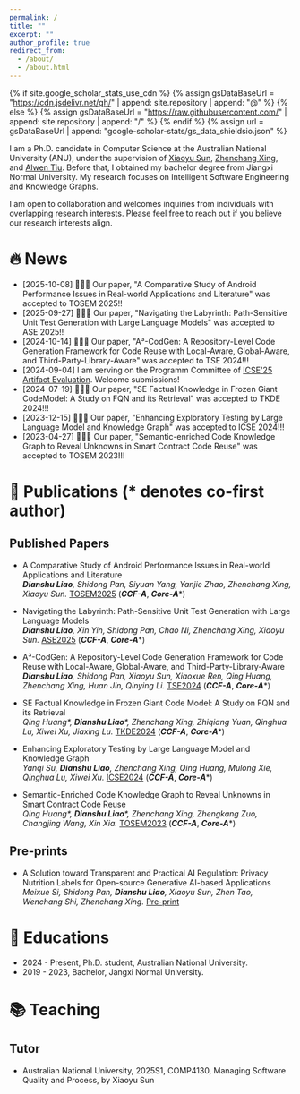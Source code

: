 ```yaml
---
permalink: /
title: ""
excerpt: ""
author_profile: true
redirect_from: 
  - /about/
  - /about.html
---
```


{% if site.google_scholar_stats_use_cdn %}
{% assign gsDataBaseUrl = "https://cdn.jsdelivr.net/gh/" | append: site.repository | append: "@" %}
{% else %}
{% assign gsDataBaseUrl = "https://raw.githubusercontent.com/" | append: site.repository | append: "/" %}
{% endif %}
{% assign url = gsDataBaseUrl | append: "google-scholar-stats/gs_data_shieldsio.json" %}

<span class='anchor' id='about-me'></span>

I am a Ph.D. candidate in Computer Science at the Australian National University (ANU), under the supervision of [Xiaoyu Sun](https://sunxiaobiu.github.io/), [Zhenchang Xing](https://comp.anu.edu.au/people/zhenchang-xing/), and [Alwen Tiu](https://comp.anu.edu.au/people/alwen-tiu/). Before that, I obtained my bachelor degree from Jiangxi Normal University. My research focuses on Intelligent Software Engineering and Knowledge Graphs.

I am open to collaboration and welcomes inquiries from individuals with overlapping research interests. Please feel free to reach out if you believe our research interests align.

# 🔥 News
- [2025-10-08] 🎉🎉🎉 Our paper, "A Comparative Study of Android Performance Issues in Real-world Applications and Literature" was accepted to TOSEM 2025!!
- [2025-09-27] 🎉🎉🎉 Our paper, "Navigating the Labyrinth: Path-Sensitive Unit Test Generation with Large Language Models" was accepted to ASE 2025!!
- [2024-10-14] 🎉🎉🎉 Our paper, "A³-CodGen: A Repository-Level Code Generation Framework for Code Reuse with Local-Aware, Global-Aware, and Third-Party-Library-Aware" was accepted to TSE 2024!!!
- [2024-09-04] I am serving on the Programm Committee of [ICSE'25 Artifact Evaluation](https://conf.researchr.org/track/icse-2025/icse-2025-artifact-evaluation). Welcome submissions!
- [2024-07-19] 🎉🎉🎉 Our paper, "SE Factual Knowledge in Frozen Giant CodeModel: A Study on FQN and its Retrieval" was accepted to TKDE 2024!!!
- [2023-12-15] 🎉🎉🎉 Our paper, "Enhancing Exploratory Testing by Large Language Model and
  Knowledge Graph" was accepted to ICSE 2024!!!
- [2023-04-27] 🎉🎉🎉 Our paper, "Semantic-enriched Code Knowledge Graph to Reveal Unknowns in Smart Contract Code Reuse" was accepted to TOSEM 2023!!!

  
# 📝 Publications (* denotes co-first author)
## Published Papers
- A Comparative Study of Android Performance Issues in Real-world Applications and Literature<br>
_**Dianshu Liao**, Shidong Pan, Siyuan Yang, Yanjie Zhao, Zhenchang Xing, Xiaoyu Sun._ [TOSEM2025](https://arxiv.org/abs/2407.05090) (**_CCF-A_**, **_Core-A_***)

- Navigating the Labyrinth: Path-Sensitive Unit Test Generation with Large Language Models<br>
_**Dianshu Liao**, Xin Yin, Shidong Pan, Chao Ni, Zhenchang Xing, Xiaoyu Sun._ [ASE2025](https://arxiv.org/pdf/2509.23812) (**_CCF-A_**, **_Core-A_***)

- A³-CodGen: A Repository-Level Code Generation Framework for Code Reuse with Local-Aware, Global-Aware, and Third-Party-Library-Aware<br>
_**Dianshu Liao**, Shidong Pan, Xiaoyu Sun, Xiaoxue Ren, Qing Huang, Zhenchang Xing, Huan Jin, Qinying Li._ [TSE2024](https://ieeexplore.ieee.org/document/10734067) (**_CCF-A_**, **_Core-A_***)

- SE Factual Knowledge in Frozen Giant Code Model: A Study on FQN and its Retrieval<br>
_Qing Huang*, **Dianshu Liao***, Zhenchang Xing, Zhiqiang Yuan, Qinghua Lu, Xiwei Xu, Jiaxing Lu._ [TKDE2024](https://ieeexplore.ieee.org/document/10750898) (**_CCF-A_**, **_Core-A_***)

- Enhancing Exploratory Testing by Large Language Model and Knowledge Graph<br>
_Yanqi Su, **Dianshu Liao**, Zhenchang Xing, Qing Huang, Mulong Xie, Qinghua Lu, Xiwei Xu._ [ICSE2024](https://dl.acm.org/doi/abs/10.1145/3597503.3639157) (**_CCF-A_**, **_Core-A_***)

- Semantic-Enriched Code Knowledge Graph to Reveal Unknowns in Smart Contract Code Reuse<br>
  _Qing Huang*, **Dianshu Liao***, Zhenchang Xing, Zhengkang Zuo, Changjing Wang, Xin Xia._ [TOSEM2023](https://dl.acm.org/doi/10.1145/3597206) (**_CCF-A_**, **_Core-A_***)

## Pre-prints
- A Solution toward Transparent and Practical AI Regulation: Privacy Nutrition Labels for Open-source Generative AI-based Applications<br>
_Meixue Si, Shidong Pan, **Dianshu Liao**, Xiaoyu Sun, Zhen Tao, Wenchang Shi, Zhenchang Xing._ [Pre-print](https://arxiv.org/abs/2407.15407)


# 📖 Educations
- 2024 - Present, Ph.D. student, Australian National University.
- 2019 - 2023, Bachelor, Jangxi Normal University.

# 📚 Teaching
## Tutor
- Australian National University, 2025S1, COMP4130, Managing Software Quality and Process, by Xiaoyu Sun
